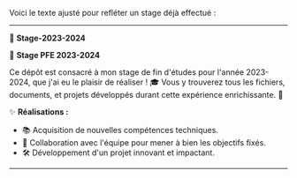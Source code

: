 Voici le texte ajusté pour refléter un stage déjà effectué :

---

📁 **Stage-2023-2024**

🚀 **Stage PFE 2023-2024**

Ce dépôt est consacré à mon stage de fin d'études pour l'année 2023-2024, que j'ai eu le plaisir de réaliser ! 🎓 Vous y trouverez tous les fichiers, documents, et projets développés durant cette expérience enrichissante. 🌟

✨ **Réalisations :**
- 📚 Acquisition de nouvelles compétences techniques.
- 🤝 Collaboration avec l'équipe pour mener à bien les objectifs fixés.
- 🛠️ Développement d'un projet innovant et impactant.


---

